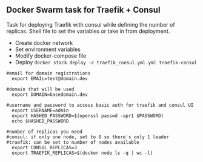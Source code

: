 Docker Swarm task for Traefik + Consul
---
Task for deploying Traefik with consul while defining the number of replicas. Shell file to set the variables or take in from deployment.

* Create docker network
* Set environment variables
* Modify docker-compose file
* Deploy ``docker stack deploy -c traefik_consul.yml.yml traefik-consul``

```
#email for domain registrations
  export EMAIL=test@domain.dev

#domain that will be used
  export DOMAIN=basedomain.dev

#username and password to access basic auth for traefik and consul UI
  export USERNAME=admin
  export HASHED_PASSWORD=$(openssl passwd -apr1 $PASSWORD)
  echo $HASHED_PASSWORD

#number of replicas you need
#consul: if only one node, set to 0 so there's only 1 leader
#traefik: can be set to number of nodes available
  export CONSUL_REPLICAS=3
  export TRAEFIK_REPLICAS=$(docker node ls -q | wc -l)
```
